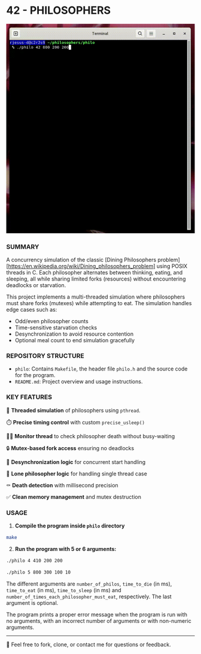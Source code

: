 # 42 - PHILOSOPHERS

<p align="center">
  <img src="https://github.com/ricvrdv/philosophers/blob/main/philo_simul.gif" alt="Dinner Simulation"
</p>

### SUMMARY

A concurrency simulation of the classic [Dining Philosophers problem][https://en.wikipedia.org/wiki/Dining_philosophers_problem] using POSIX threads in C. Each philosopher alternates between thinking, eating, and sleeping, all while sharing limited forks (resources) without encountering deadlocks or starvation.

This project implements a multi-threaded simulation where philosophers must share forks (mutexes) while attempting to eat. The simulation handles edge cases such as:
- Odd/even philosopher counts
- Time-sensitive starvation checks
- Desynchronization to avoid resource contention
- Optional meal count to end simulation gracefully

### REPOSITORY STRUCTURE
- `philo`: Contains `Makefile`, the header file `philo.h` and the source code for the program.
- `README.md`: Project overview and usage instructions.
  
### KEY FEATURES
🔁 **Threaded simulation** of philosophers using `pthread`.

⏱️ **Precise timing control** with custom `precise_usleep()`

🧑‍⚕️ **Monitor thread** to check philosopher death without busy-waiting

🔒 **Mutex-based fork access** ensuring no deadlocks

🍴 **Desynchronization logic** for concurrent start handling

🚫 **Lone philosopher logic** for handling single thread case

⚰️ **Death detection** with millisecond precision

✅ **Clean memory management** and mutex destruction

### USAGE
1. **Compile the program inside `philo` directory**
```bash
make
```

2. **Run the program with 5 or 6 arguments:**
```bash
./philo 4 410 200 200
```
```bash
./philo 5 800 300 100 10
```
The different arguments are `number_of_philos`, `time_to_die` (in ms), `time_to_eat` (in ms), `time_to_sleep` (in ms) and `number_of_times_each_philosopher_must_eat`, respectively. The last argument is optional.

The program prints a proper error message when the program is run with no arguments, with an incorrect number of arguments or with non-numeric arguments.

----
🐸 Feel free to fork, clone, or contact me for questions or feedback. 



